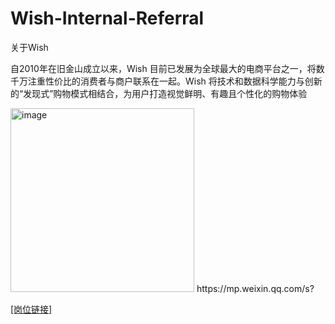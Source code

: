 # Wish-Internal-Referral
关于Wish

自2010年在旧金山成立以来，Wish 目前已发展为全球最大的电商平台之一，将数千万注重性价比的消费者与商户联系在一起。Wish 将技术和数据科学能力与创新的“发现式”购物模式相结合，为用户打造视觉鲜明、有趣且个性化的购物体验

<img width="294" alt="image" src="https://github.com/Dranlin/Wish-Internal-Refferal/assets/133983393/93aa3048-a56f-4ee7-962a-a915b6c37dc1">
https://mp.weixin.qq.com/s?


[[岗位链接]](https://mp.weixin.qq.com/s?__biz=MzIyMjc4NzM1Ng==&mid=2247483881&idx=3&sn=e3abe74d9d510198004cae791e4094dc&chksm=e829639adf5eea8c99da80c60d9e4f6e6a4b73d8717e425c3a98b20241a52b2526a2d4fb4860&token=1700651495&lang=zh_CN#rd)
